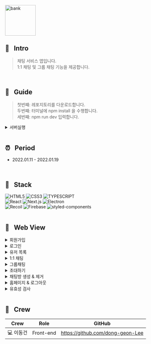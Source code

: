 <img width="100" height="100" alt="bank" src="https://user-images.githubusercontent.com/69576865/213332353-1ef2b707-b862-4d18-b4a4-7c9102afaaa1.png">

## :mag_right: &nbsp; Intro
> 채팅 서비스 앱입니다.  
1:1 채팅 및 그룹 채팅 기능을 제공합니다. 
<br/>

## :link: &nbsp; Guide
> 첫번쨰: 레포지토리를 다운로드합니다.  
> 두번쨰: 터미널에 npm install 을 수행합니다.   
> 세번쨰: npm run dev 입력합니다.

<details>
<summary>서버실행</summary>  
<div markdown="1">
</div>
<img width="600" alt=""
 src="https://user-images.githubusercontent.com/69576865/213350834-ae7c4406-9717-49ef-8901-c0ae77bdcdf3.gif">
</details>
<br/>  

## :alarm_clock: &nbsp; Period
 - 2022.01.11 - 2022.01.19
<br/>

## :seedling: &nbsp; Stack  
![HTML5](https://img.shields.io/badge/HTML5-E34F26?style=for-the-badge&logo=HTML5&logoColor=fff)
![CSS3](https://img.shields.io/badge/CSS3-1572B6?style=for-the-badge&logo=CSS3&logoColor=fff)
![TYPESCRIPT](https://img.shields.io/badge/TypeScript-212121?style=for-the-badge&logo=TypeScript&logoColor=0A9EDC)  
![React](https://img.shields.io/badge/React-444444?style=for-the-badge&logo=React)
![Next.js](https://img.shields.io/badge/Next.js-000000?style=for-the-badge&logo=Next.js)
![Electron](https://img.shields.io/badge/Electron-47848F?style=for-the-badge&logo=Electron&logoColor=fff)  
![Recoil](https://img.shields.io/badge/Recoil-00A4DC?style=for-the-badge&logo=Relay&logoColor=fff)
![Firebase](https://img.shields.io/badge/Firebase-ffeb91?style=for-the-badge&logo=Firebase&logoColor=FFCA28)
![styled-components](https://img.shields.io/badge/styled--Components-DB7093?style=for-the-badge&logo=styled-components&logoColor=fff)
<br/>
<br/>

## :eyes: &nbsp; Web View
<details>
<summary>회원가입</summary>  
<div markdown="1">
</div>
<img width="600" alt=""
 src="https://user-images.githubusercontent.com/69576865/213337422-96798f50-d737-4167-a39e-a911321dbcec.gif">
</details>

<details>
<summary>로그인</summary>  
<div markdown="1">
</div>
<img width="600" alt=""
 src="https://user-images.githubusercontent.com/69576865/213338174-2e2f74ec-405b-4921-a9c1-ef983813ee88.gif">
</details>

<details>
<summary>유저 목록</summary>  
<div markdown="1">
</div>
<img width="600" alt=""
 src="https://user-images.githubusercontent.com/69576865/213339109-7b167428-8ac5-43d1-af82-5b5c47896c40.gif">
</details>

<details>
<summary>1:1 채팅</summary>  
<div markdown="1">
</div>
<img width="600" alt=""
 src="https://user-images.githubusercontent.com/69576865/213340362-9a0eecdd-9680-4a53-87ff-736275cb36aa.gif">
 <img width="600" alt=""
 src="https://user-images.githubusercontent.com/69576865/213340593-1ab77eef-0d30-49ea-87ff-57b126fee979.gif">
</details>

<details>
<summary>그룹채팅</summary>  
<div markdown="1">
</div>
<img width="600" alt=""
 src="https://user-images.githubusercontent.com/69576865/213341713-69bc2bc1-409f-4731-81c2-0c0889ca0dca.gif">
 <img width="600" alt=""
 src="https://user-images.githubusercontent.com/69576865/213342085-7e123469-8910-4587-8c02-5564b3c9027c.gif">
</details>

<details>
<summary>초대하기</summary>  
<div markdown="1">
</div>
<img width="600" alt=""
 src="https://user-images.githubusercontent.com/69576865/213347422-3d1befa8-4e2c-4c0d-8406-28e9797b43df.gif">
</details>

<details>
<summary>채팅방 생성 & 제거</summary>  
<div markdown="1">
</div>
<img width="600" alt=""
 src="https://user-images.githubusercontent.com/69576865/213344261-53b6a9e0-b523-4e01-8aae-4d0fabc4285c.gif">
</details>

<details>
<summary>홈페이지 & 로그아웃</summary>  
<div markdown="1">
</div>
<img width="600" alt=""
 src="https://user-images.githubusercontent.com/69576865/213344803-03608f7b-6cfe-4261-baa7-6091222d3bdb.gif">
</details>

<details>
<summary>유효성 검사</summary>  
<div markdown="1">
</div>
<img width="600" alt=""
 src="https://user-images.githubusercontent.com/69576865/213346650-556f34aa-cb41-4596-a053-bea346a5b515.gif">
</details> 
</br>

## :bust_in_silhouette: &nbsp; Crew
Crew | Role | GitHub
----- | ----- | -----
💻 이동건 | Front-end | https://github.com/dong-geon-Lee
<br/>
